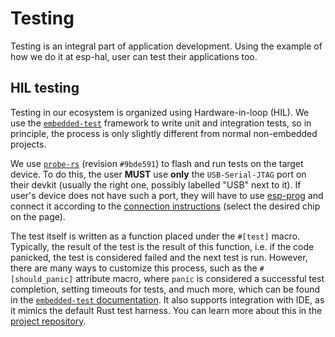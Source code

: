 # Testing

Testing is an integral part of application development. Using the example of how we do it at esp-hal, user can test their applications too.

## HIL testing

Testing in our ecosystem is organized using Hardware-in-loop (HIL). We use the [`embedded-test`] framework to write unit and integration tests, so in principle, the process is only slightly different from normal non-embedded projects.

We use [`probe-rs`] (revision `#9bde591`) to flash and run tests on the target device. To do this, the user **MUST** use **only** the `USB-Serial-JTAG` port on their devkit (usually the right one, possibly labelled "USB" next to it). If user's device does not have such a port, they will have to use [esp-prog] and connect it according to the [connection instructions] (select the desired chip on the page).

The test itself is written as a function placed under the `#[test]` macro. Typically, the result of the test is the result of this function, i.e. if the code panicked, the test is considered failed and the next test is run. However, there are many ways to customize this process, such as the `#[should_panic]` attribute macro, where `panic` is considered a successful test completion, setting timeouts for tests, and much more, which can be found in the [`embedded-test` documentation]. It also supports integration with IDE, as it mimics the default Rust test harness. You can learn more about this in the [project repository][`embedded-test`].

[`embedded-test`]: https://github.com/probe-rs/embedded-test
[`probe-rs`]: https://probe.rs
[esp-prog]:  https://docs.espressif.com/projects/esp-dev-kits/en/latest/other/esp-prog/user_guide.html
[connection instructions]: https://docs.espressif.com/projects/esp-idf/en/v5.2.3/esp32s2/api-guides/jtag-debugging/configure-other-jtag.html
[`embedded-test` documentation]: https://docs.rs/embedded-test/0.6.2/embedded_test/